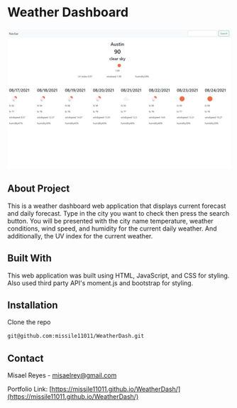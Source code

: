 # Weather Dashboard
![Portfolio screenshot](screenshot.png)
## About Project
This is a weather dashboard web application that displays current forecast and daily forecast. Type in the city you want to check then press the search button. You will be presented with the city name temperature, weather conditions, wind speed, and humidity for the current daily weather. And additionally, the UV index for the current weather.

## Built With
This web application was built using HTML, JavaScript, and CSS for styling. Also used third party API's moment.js and bootstrap for styling.

## Installation

  Clone the repo
   ```sh
   git@github.com:missile11011/WeatherDash.git
   ```
## Contact
Misael Reyes - misaelrey@gmail.com

Portfolio Link: [https://missile11011.github.io/WeatherDash/](https://missile11011.github.io/WeatherDash/)